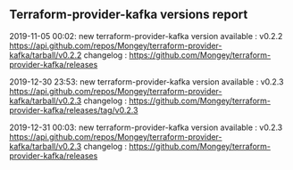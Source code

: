 ## Terraform-provider-kafka versions report

2019-11-05 00:02: new terraform-provider-kafka version available : v0.2.2 https://api.github.com/repos/Mongey/terraform-provider-kafka/tarball/v0.2.2 changelog : https://github.com/Mongey/terraform-provider-kafka/releases

2019-12-30 23:53: new terraform-provider-kafka version available : v0.2.3 https://api.github.com/repos/Mongey/terraform-provider-kafka/tarball/v0.2.3 changelog : https://github.com/Mongey/terraform-provider-kafka/releases/tag/v0.2.3

2019-12-31 00:03: new terraform-provider-kafka version available : v0.2.3 https://api.github.com/repos/Mongey/terraform-provider-kafka/tarball/v0.2.3 changelog : https://github.com/Mongey/terraform-provider-kafka/releases

